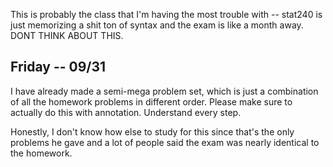 This is probably the class that I'm having the most trouble with -- stat240 is just memorizing a shit ton of syntax and the exam is like a month away. DONT THINK ABOUT THIS. 

## Friday -- 09/31
I have already made a semi-mega problem set, which is just a combination of all the homework problems in different order. Please make sure to actually do this with annotation. Understand every step.

Honestly, I don't know how else to study for this since that's the only problems he gave and a lot of people said the exam was nearly identical to the homework. 
